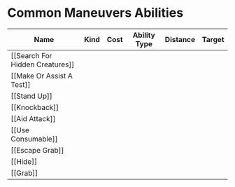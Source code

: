 # Common Maneuvers Abilities

| Name                            | Kind | Cost | Ability Type | Distance | Target |
| ------------------------------- | ---- | ---- | ------------ | -------- | ------ |
| [[Search For Hidden Creatures]] |      |      |              |          |        |
| [[Make Or Assist A Test]]       |      |      |              |          |        |
| [[Stand Up]]                    |      |      |              |          |        |
| [[Knockback]]                   |      |      |              |          |        |
| [[Aid Attack]]                  |      |      |              |          |        |
| [[Use Consumable]]              |      |      |              |          |        |
| [[Escape Grab]]                 |      |      |              |          |        |
| [[Hide]]                        |      |      |              |          |        |
| [[Grab]]                        |      |      |              |          |        |
